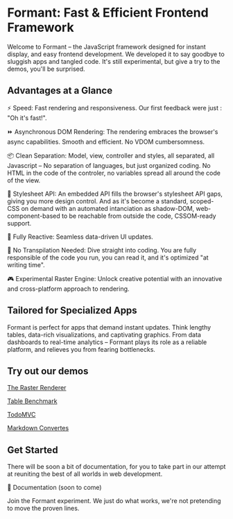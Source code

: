 
Formant: Fast & Efficient Frontend Framework
============================================

Welcome to Formant – the JavaScript framework designed for instant display, and easy frontend development. We developed it to say goodbye to sluggish apps and tangled code. It's still experimental, but give a try to the demos, you'll be surprised.

Advantages at a Glance
----------------------

⚡ Speed: Fast rendering and responsiveness. Our first feedback were just : "Oh it's fast!".

⏩ Asynchronous DOM Rendering: The rendering embraces the browser's async capabilities. Smooth and efficient. No VDOM cumbersomness.

📦 Clean Separation: Model, view, controller and styles, all separated, all Javascript – No separation of languages, but just organized coding. No HTML in the code of the controler, no variables spread all around the code of the view.

🎨 Stylesheet API: An embedded API fills the browser's stylesheet API gaps, giving you more design control. And as it's become a standard, scoped-CSS on demand with an automated intanciation as shadow-DOM, web-component-based to be reachable from outside the code, CSSOM-ready support.

🔌 Fully Reactive: Seamless data-driven UI updates.

🚀 No Transpilation Needed: Dive straight into coding. You are fully responsible of the code you run, you can read it, and it's optimized "at writing time".

🎮 Experimental Raster Engine: Unlock creative potential with an innovative and cross-platform approach to rendering.

Tailored for Specialized Apps
-----------------------------

Formant is perfect for apps that demand instant updates. Think lengthy tables, data-rich visualizations, and captivating graphics. From data dashboards to real-time analytics – Formant plays its role as a reliable platform, and relieves you from fearing bottlenecks.

Try out our demos
-----------------

[The Raster Renderer](http://rasterrenderer.kinegraphx.com)

[Table Benchmark](http://tablebenchmark.kinegraphx.com)

[TodoMVC](http://todomvc.kinegraphx.com)

[Markdown Convertes](http://markdown.kinegraphx.com)

Get Started
-----------

There will be soon a bit of documentation, for you to take part in our attempt at reuniting the best of all worlds in web development.

🔗 Documentation (soon to come)


Join the Formant experiment. We just do what works, we're not pretending to move the proven lines.